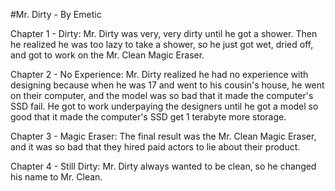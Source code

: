 
#Mr. Dirty - By Emetic

Chapter 1 - Dirty: Mr. Dirty was very, very dirty until he got a shower. Then he realized he was too lazy to take a shower, so he just got wet, dried off, and got to work on the Mr. Clean Magic Eraser.

Chapter 2 - No Experience: Mr. Dirty realized he had no experience with designing because when he was 17 and went to his cousin's house, he went on their computer, and the model was so bad that it made the computer's SSD fail. He got to work underpaying the designers until he got a model so good that it made the computer's SSD get 1 terabyte more storage.

Chapter 3 - Magic Eraser: The final result was the Mr. Clean Magic Eraser, and it was so bad that they hired paid actors to lie about their product.

Chapter 4 - Still Dirty: Mr. Dirty always wanted to be clean, so he changed his name to Mr. Clean.
